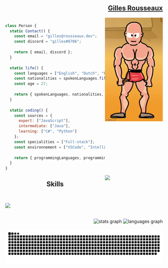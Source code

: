 <h2  align="right" ><a href="https://github.com/G1-R0">Gilles Rousseaux</a></h2>
<a href="https://github.com/G1-R0"><img align="right" width="185" src="https://github.com/G1-R0/G1-R0/blob/master/user.gif" /></a>


```JavaScript

class Person {
  static Contact() {
    const email = "gilles@rousseaux.dev";
    const discord = "gilles#8706";

    return { email, discord };
  }

  static life() {
    const languages = ["English", "Dutch", "French"];
    const nationalities = spokenLanguages.filter(lang => lang !== "English" && lang !== "Dutch").concat("Belgium");
    const age = 27;

    return { spokenLanguages, nationalities, age };
  }

  static coding() {
    const sources = {
      expert: ["JavaScript"],
      intermediate: ["Java"],
      learning: ["C#", "Python"]
    };
    const specialities = ["Full-stack"];
    const environnement = ["VSCode", "IntelliJ"];

    return { programmingLanguages, programmingSpecialities, preferredIDEs };
  }
}

```

<a href="[https://spotify-github-profile.vercel.app/api/view?uid=117959997&redirect=true](https://spotify-github-profile.vercel.app/api/view.svg?uid=117959997&redirect=true)"> <img align="right" width="185" src="https://spotify-github-profile.vercel.app/api/view?uid=117959997&cover_image=true&theme=default&show_offline=false&background_color=282a36&interchange=false&bar_color=ff6e96"/> </a>

<h2 align="center">Skills</h2>

<br clear="left">

<p align="left" width="65%">
  <a href="[https://github.com/G1-R0](https://github.com/G1-R0?tab=repositories)">
    <img src="https://skillicons.dev/icons?i=idea,vscode,js,ts,cs,java,react,spring,css,html,bootstrap,git,docker,figma,discord,firebase,github,gitlab,grafana, heroku,linkedin,linux,mongodb,nextjs,php,postman,postgres" />
  </a>
</p>

<br clear="right">

<div align="right" width="100%">
  <img src="https://github-readme-stats.vercel.app/api?username=G1-R0&hide_title=false&hide_rank=false&show_icons=true&include_all_commits=true&count_private=true&disable_animations=false&theme=dracula&locale=en&hide_border=false" height="190" alt="stats graph"  />
  <img src="https://github-readme-stats.vercel.app/api/top-langs?username=G1-R0&locale=en&hide_title=false&layout=compact&card_width=320&langs_count=5&theme=dracula&hide_border=false" height="190" alt="languages graph"  />
</div>

<br clear="both">

<picture align="right">
  <source media="(prefers-color-scheme: dark)" srcset="https://raw.githubusercontent.com/G1-R0/G1-R0/output/github-contribution-grid-snake-dark.svg">
  <source media="(prefers-color-scheme: light)" srcset="https://raw.githubusercontent.com/G1-R0/G1-R0/output/github-contribution-grid-snake.svg">
  <img picture align="right" alt="github contribution grid snake animation" src="https://raw.githubusercontent.com/G1-R0/G1-R0/output/github-contribution-grid-snake.svg">
</picture>
